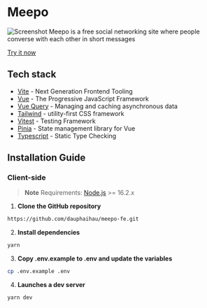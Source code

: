 # Meepo
![Screenshot](./public/preview.png)
Meepo is a free social networking site where people converse with each other in short messages

<a href="https://meepo-app.onrender.com">Try it now</a>

## Tech stack
- [Vite](https://vitejs.dev/) - Next Generation Frontend Tooling
- [Vue](https://vuejs.org/) - The Progressive JavaScript Framework
- [Vue Query](https://vuejs.org/) - Managing and caching asynchronous data
- [Tailwind](https://tailwindcss.com/) - utility-first CSS framework
- [Vitest](https://vitest.dev/) - Testing Framework
- [Pinia](https://pinia.vuejs.org/) - State management library for Vue
- [Typescript](https://www.typescriptlang.org/) - Static Type Checking

## Installation Guide
### Client-side
> **Note**
> Requirements: [Node.js](https://nodejs.org) >= 16.2.x
 
1. **Clone the GitHub repository**
```bash
https://github.com/dauphaihau/meepo-fe.git
```
2. **Install dependencies**
```bash
yarn
```
3. **Copy .env.example to .env and update the variables**

```bash
cp .env.example .env
```

4. **Launches a dev server**
```bash
yarn dev
```
